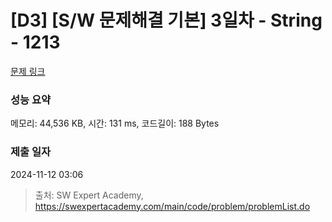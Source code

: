 # [D3] [S/W 문제해결 기본] 3일차 - String - 1213 

[문제 링크](https://swexpertacademy.com/main/code/problem/problemDetail.do?contestProbId=AV14P0c6AAUCFAYi) 

### 성능 요약

메모리: 44,536 KB, 시간: 131 ms, 코드길이: 188 Bytes

### 제출 일자

2024-11-12 03:06



> 출처: SW Expert Academy, https://swexpertacademy.com/main/code/problem/problemList.do